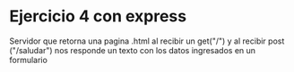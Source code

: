 # Ejercicio 4 con express

Servidor que retorna una pagina .html al recibir un get("/") y al recibir post ("/saludar") nos responde un texto con los datos ingresados en un formulario